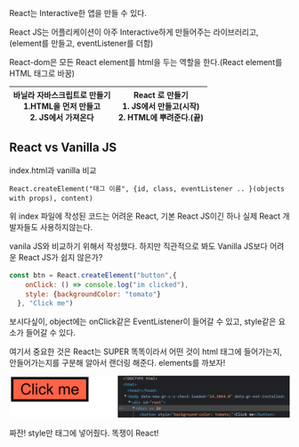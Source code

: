 React는 Interactive한 앱을 만들 수 있다.

React JS는 어플리케이션이 아주 Interactive하게 만들어주는 라이브러리고, (element를 만들고, eventListener를 더함)

React-dom은 모든 React element를 html을 두는 역할을 한다.(React element를 HTML 태그로 바꿈)

| 바닐라 자바스크립트로 만들기<br />1.HTML을 먼저 만들고<br />2. JS에서 가져온다 <br /> | React 로 만들기<br />1. JS에서 만들고(시작)<br />2. HTML에 뿌려준다.(끝)<br /> |
| ------------------------------------------------------------ | ------------------------------------------------------------ |



## React vs Vanilla JS

index.html과 vanilla 비교

`React.createElement("태그 이름", {id, class, eventListener .. }(objects with props), content)`

위 index 파일에 작성된 코드는 어려운 React, 기본 React JS이긴 하나 실제 React 개발자들도 사용하지않는다.

vanila JS와 비교하기 위해서 작성했다. 하지만 직관적으로 봐도 Vanilla JS보다 어려운 React JS가 쉽지 않은가?

```js
const btn = React.createElement("button",{
    onClick: () => console.log("im clicked"),
    style: {backgroundColor: "tomato"}
  }, "Click me") 
```

보시다싶이, object에는 onClick같은 EventListener이 들어갈 수 있고, style같은 요소가 들어갈 수 있다.

여기서 중요한 것은 React는 SUPER 똑똑이라서 어떤 것이 html 태그에 들어가는지, 안들어가는지를 구분해 알아서 랜더링 해준다. elements를 까보자!

![image-20220621151352344](00_Basics%20of%20React.assets/image-20220621151352344.png)

짜잔! style만 태그에 넣어줬다. 똑쟁이 React!

&nbsp;

&nbsp;

